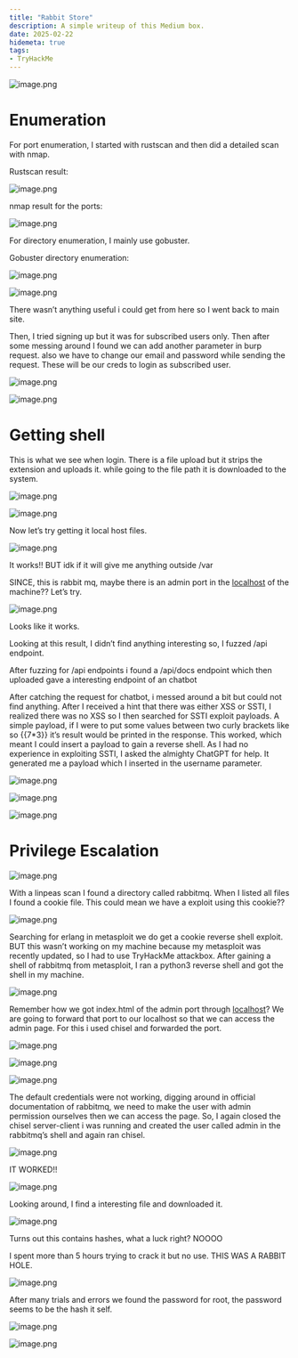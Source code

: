 ```yaml
---
title: "Rabbit Store"
description: A simple writeup of this Medium box.
date: 2025-02-22
hidemeta: true
tags:
- TryHackMe
---
```


![image.png](Rabbit%20Store%201a2b62881f098084a8c9ffae9b796ac5/image.png)

# Enumeration

For port enumeration, I started with rustscan and then did a detailed scan with nmap.

Rustscan result:

![image.png](Rabbit%20Store%201a2b62881f098084a8c9ffae9b796ac5/image%201.png)

nmap result for the ports:

![image.png](Rabbit%20Store%201a2b62881f098084a8c9ffae9b796ac5/image%202.png)

For directory enumeration, I mainly use gobuster.

Gobuster directory enumeration:

![image.png](Rabbit%20Store%201a2b62881f098084a8c9ffae9b796ac5/image%203.png)

![image.png](Rabbit%20Store%201a2b62881f098084a8c9ffae9b796ac5/image%204.png)

There wasn’t anything useful i could get from here so I went back to main site.

Then, I tried signing up but it was for subscribed users only. Then after some messing around I found we can add another parameter in burp request. also we have to change our email and password while sending the request. These will be our creds to login as subscribed user.

![image.png](Rabbit%20Store%201a2b62881f098084a8c9ffae9b796ac5/image%205.png)

![image.png](Rabbit%20Store%201a2b62881f098084a8c9ffae9b796ac5/image%206.png)

# Getting shell

This is what we see when login. There is a file upload but it strips the extension and uploads it. while going to the file path it is downloaded to the system.

![image.png](Rabbit%20Store%201a2b62881f098084a8c9ffae9b796ac5/image%207.png)

![image.png](Rabbit%20Store%201a2b62881f098084a8c9ffae9b796ac5/image%208.png)

Now let’s try getting it local host files.

![image.png](Rabbit%20Store%201a2b62881f098084a8c9ffae9b796ac5/image%209.png)

It works!! BUT idk if it will give me anything outside /var 

SINCE, this is rabbit mq, maybe there is an admin port in the [localhost](http://localhost) of the machine?? Let’s try.

![image.png](Rabbit%20Store%201a2b62881f098084a8c9ffae9b796ac5/image%2010.png)

Looks like it works.

Looking at this result, I didn’t find anything interesting so, I fuzzed /api endpoint.

After fuzzing for /api endpoints i found a /api/docs endpoint which then uploaded gave a interesting endpoint of an chatbot

After catching the request for chatbot, i messed around a bit but could not find anything. After I received a hint that there was either XSS or SSTI, I realized there was no XSS so I then searched for SSTI exploit payloads. A simple payload, if I were to put some values between two curly brackets like so {{7*3}} it’s result would be printed in the response. This worked, which meant I could insert a payload to gain a reverse shell. As I had no experience in exploiting SSTI, I asked the almighty ChatGPT for help. It generated me a payload which I inserted in the username parameter.

![image.png](Rabbit%20Store%201a2b62881f098084a8c9ffae9b796ac5/image%2011.png)

![image.png](Rabbit%20Store%201a2b62881f098084a8c9ffae9b796ac5/image%2012.png)

![image.png](Rabbit%20Store%201a2b62881f098084a8c9ffae9b796ac5/image%2013.png)

# Privilege Escalation

![image.png](Rabbit%20Store%201a2b62881f098084a8c9ffae9b796ac5/image%2014.png)

With a linpeas scan I found a directory called rabbitmq. When I listed all files I found a cookie file. This could mean we have a exploit using this cookie??

![image.png](Rabbit%20Store%201a2b62881f098084a8c9ffae9b796ac5/image%2015.png)

Searching for erlang in metasploit we do get a cookie reverse shell exploit. BUT this wasn’t working on my machine because my metasploit was recently updated, so I had to use TryHackMe attackbox. After gaining a shell of rabbitmq from metasploit, I ran a python3 reverse shell and got the shell in my machine. 

![image.png](Rabbit%20Store%201a2b62881f098084a8c9ffae9b796ac5/image%2016.png)

Remember how we got index.html of the admin port through [localhost](http://localhost)? We are going to forward that port to our localhost so that we can access the admin page. For this i used chisel and forwarded the port.

![image.png](Rabbit%20Store%201a2b62881f098084a8c9ffae9b796ac5/image%2017.png)

![image.png](Rabbit%20Store%201a2b62881f098084a8c9ffae9b796ac5/image%2018.png)

![image.png](Rabbit%20Store%201a2b62881f098084a8c9ffae9b796ac5/image%2019.png)

The default credentials were not working, digging around in official documentation of rabbitmq, we need to make the user with admin permission ourselves then we can access the page. So, I again closed the chisel server-client i was running and created the user called admin in the rabbitmq’s shell and again ran chisel.

![image.png](Rabbit%20Store%201a2b62881f098084a8c9ffae9b796ac5/image%2020.png)

IT WORKED!!

![image.png](Rabbit%20Store%201a2b62881f098084a8c9ffae9b796ac5/image%2021.png)

Looking around, I find a interesting file and downloaded it.

![image.png](Rabbit%20Store%201a2b62881f098084a8c9ffae9b796ac5/image%2022.png)

Turns out this contains hashes, what a luck right? NOOOO

I spent more than 5 hours trying to crack it but no use. THIS WAS A RABBIT HOLE.

![image.png](Rabbit%20Store%201a2b62881f098084a8c9ffae9b796ac5/image%2023.png)

After many trials and errors we found the password for root, the password seems to be the hash it self.

![image.png](Rabbit%20Store%201a2b62881f098084a8c9ffae9b796ac5/image%2024.png)

![image.png](Rabbit%20Store%201a2b62881f098084a8c9ffae9b796ac5/image%2025.png)